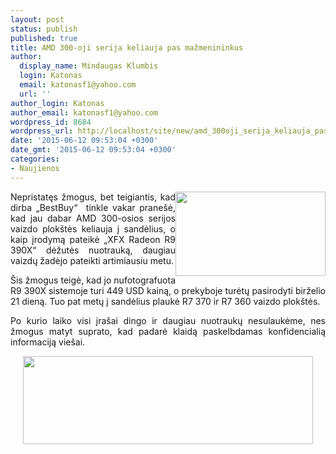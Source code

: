 ```yaml
---
layout: post
status: publish
published: true
title: AMD 300-oji serija keliauja pas mažmenininkus
author:
  display_name: Mindaugas Klumbis
  login: Katonas
  email: katonasf1@yahoo.com
  url: ''
author_login: Katonas
author_email: katonasf1@yahoo.com
wordpress_id: 8684
wordpress_url: http://localhost/site/new/amd_300oji_serija_keliauja_pas_mazmenininkus_/
date: '2015-06-12 09:53:04 +0300'
date_gmt: '2015-06-12 09:53:04 +0300'
categories:
- Naujienos
---
```

<p style="text-align: justify;">
	<a href="http://technews.lt/userfiles/XFX-R9-390X-BestBuy-12-900x506.jpg"><img alt="" src="http://technews.lt/userfiles/XFX-R9-390X-BestBuy-12-900x506.jpg" style="width: 240px; height: 135px; float: right;" /></a>Nepristatęs žmogus, bet teigiantis, kad dirba &bdquo;BestBuy&ldquo; &nbsp;tinkle vakar prane&scaron;ė, kad jau dabar AMD 300-osios serijos vaizdo plok&scaron;tės keliauja į sandėlius, o kaip įrodymą pateikė &bdquo;XFX Radeon R9 390X&ldquo; dėžutės nuotrauką, daugiau vaizdų žadėjo pateikti artimiausiu metu.</p>
<p style="text-align: justify;">
	&Scaron;is žmogus teigė, kad jo nufotografuota R9 390X sistemoje turi 449 USD kainą, o prekyboje turėtų pasirodyti birželio 21 dieną. Tuo pat metų į sandėlius plaukė R7 370 ir R7 360 vaizdo plok&scaron;tės.</p>
<p style="text-align: justify;">
	Po kurio laiko visi įra&scaron;ai dingo ir daugiau nuotraukų nesulaukėme, nes žmogus matyt suprato, kad padarė klaidą paskelbdamas konfidencialią informaciją vie&scaron;ai.</p>
<p style="text-align: center;">
	<a href="http://technews.lt/userfiles/XFX-R9-390X-BestBuy-2.jpg"><img alt="" src="http://technews.lt/userfiles/XFX-R9-390X-BestBuy-2.jpg" style="width: 464px; height: 141px;" /></a></p>
